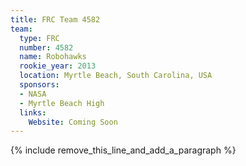 ```yaml
---
title: FRC Team 4582
team:
  type: FRC
  number: 4582
  name: Robohawks
  rookie_year: 2013
  location: Myrtle Beach, South Carolina, USA
  sponsors:
  - NASA
  - Myrtle Beach High
  links:
    Website: Coming Soon
---
```


{% include remove_this_line_and_add_a_paragraph %}